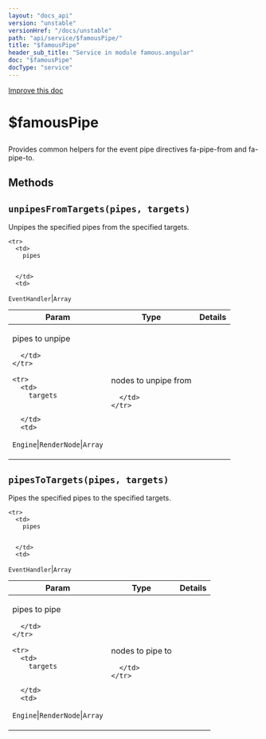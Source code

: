 ```yaml
---
layout: "docs_api"
version: "unstable"
versionHref: "/docs/unstable"
path: "api/service/$famousPipe/"
title: "$famousPipe"
header_sub_title: "Service in module famous.angular"
doc: "$famousPipe"
docType: "service"
---
```


<div class="improve-docs">
  <a href='https://github.com/Famous/famous-angular/edit/master/src/scripts/services/famousPipe.js#L1'>
    Improve this doc
  </a>
</div>





<h1 class="api-title">

  $famousPipe



</h1>





Provides common helpers for the event pipe directives fa-pipe-from and fa-pipe-to.








  

  
## Methods

<div id="unpipesFromTargets"></div>
<h2>
  <code>unpipesFromTargets(pipes, targets)</code>

</h2>

Unpipes the specified pipes from the specified targets.



<table class="table" style="margin:0;">
  <thead>
    <tr>
      <th>Param</th>
      <th>Type</th>
      <th>Details</th>
    </tr>
  </thead>
  <tbody>
    
    <tr>
      <td>
        pipes
        
        
      </td>
      <td>
        
  <code>EventHandler</code>|<code>Array</code>
      </td>
      <td>
        <p>pipes to unpipe</p>

        
      </td>
    </tr>
    
    <tr>
      <td>
        targets
        
        
      </td>
      <td>
        
  <code>Engine</code>|<code>RenderNode</code>|<code>Array</code>
      </td>
      <td>
        <p>nodes to unpipe from</p>

        
      </td>
    </tr>
    
  </tbody>
</table>









<div id="pipesToTargets"></div>
<h2>
  <code>pipesToTargets(pipes, targets)</code>

</h2>

Pipes the specified pipes to the specified targets.



<table class="table" style="margin:0;">
  <thead>
    <tr>
      <th>Param</th>
      <th>Type</th>
      <th>Details</th>
    </tr>
  </thead>
  <tbody>
    
    <tr>
      <td>
        pipes
        
        
      </td>
      <td>
        
  <code>EventHandler</code>|<code>Array</code>
      </td>
      <td>
        <p>pipes to pipe</p>

        
      </td>
    </tr>
    
    <tr>
      <td>
        targets
        
        
      </td>
      <td>
        
  <code>Engine</code>|<code>RenderNode</code>|<code>Array</code>
      </td>
      <td>
        <p>nodes to pipe to</p>

        
      </td>
    </tr>
    
  </tbody>
</table>








  
  






